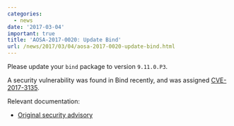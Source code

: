 ```yaml
---
categories:
  - news
date: '2017-03-04'
important: true
title: 'AOSA-2017-0020: Update Bind'
url: /news/2017/03/04/aosa-2017-0020-update-bind.html
---
```



Please update your `bind` package to version `9.11.0.P3`.

A security vulnerability was found in Bind recently, and was assigned [CVE-2017-3135](https://cve.mitre.org/cgi-bin/cvename.cgi?name=CVE-2017-3135).

Relevant documentation:

- [Original security advisory](https://kb.isc.org/article/AA-01453)